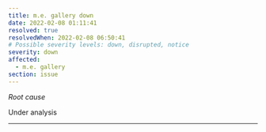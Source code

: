 ```yaml
---
title: m.e. gallery down
date: 2022-02-08 01:11:41
resolved: true
resolvedWhen: 2022-02-08 06:50:41
# Possible severity levels: down, disrupted, notice
severity: down
affected:
  - m.e. gallery
section: issue
---
```


*Root cause*

Under analysis

---


